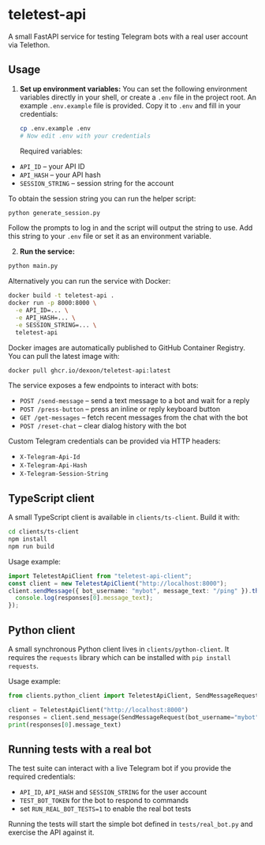 # teletest-api

A small FastAPI service for testing Telegram bots with a real user account via Telethon.

## Usage

1.  **Set up environment variables:**
    You can set the following environment variables directly in your shell, or create a `.env` file in the project root.
    An example `.env.example` file is provided. Copy it to `.env` and fill in your credentials:
    ```bash
    cp .env.example .env
    # Now edit .env with your credentials
    ```

    Required variables:

- `API_ID` – your API ID
- `API_HASH` – your API hash
- `SESSION_STRING` – session string for the account

To obtain the session string you can run the helper script:

```bash
python generate_session.py
```
Follow the prompts to log in and the script will output the string to use. Add this string to your `.env` file or set it as an environment variable.

2.  **Run the service:**

```bash
python main.py
```

Alternatively you can run the service with Docker:

```bash
docker build -t teletest-api .
docker run -p 8000:8000 \
  -e API_ID=... \
  -e API_HASH=... \
  -e SESSION_STRING=... \
  teletest-api
```

Docker images are automatically published to
GitHub Container Registry. You can pull the latest image with:

```bash
docker pull ghcr.io/dexoon/teletest-api:latest
```

The service exposes a few endpoints to interact with bots:

- `POST /send-message` – send a text message to a bot and wait for a reply
- `POST /press-button` – press an inline or reply keyboard button
- `GET /get-messages` – fetch recent messages from the chat with the bot
- `POST /reset-chat` – clear dialog history with the bot

Custom Telegram credentials can be provided via HTTP headers:

- `X-Telegram-Api-Id`
- `X-Telegram-Api-Hash`
- `X-Telegram-Session-String`

## TypeScript client

A small TypeScript client is available in `clients/ts-client`. Build it with:

```bash
cd clients/ts-client
npm install
npm run build
```
Usage example:

```ts
import TeletestApiClient from "teletest-api-client";
const client = new TeletestApiClient("http://localhost:8000");
client.sendMessage({ bot_username: "mybot", message_text: "/ping" }).then((responses) => {
  console.log(responses[0].message_text);
});
```

## Python client

A small synchronous Python client lives in `clients/python-client`.
It requires the `requests` library which can be installed with `pip install requests`.

Usage example:

```python
from clients.python_client import TeletestApiClient, SendMessageRequest

client = TeletestApiClient("http://localhost:8000")
responses = client.send_message(SendMessageRequest(bot_username="mybot", message_text="/ping"))
print(responses[0].message_text)
```

## Running tests with a real bot

The test suite can interact with a live Telegram bot if you provide the required credentials:

- `API_ID`, `API_HASH` and `SESSION_STRING` for the user account
- `TEST_BOT_TOKEN` for the bot to respond to commands
- set `RUN_REAL_BOT_TESTS=1` to enable the real bot tests

Running the tests will start the simple bot defined in `tests/real_bot.py` and exercise the API against it.
